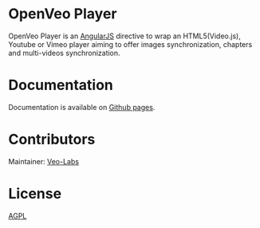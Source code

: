 # OpenVeo Player

OpenVeo Player is an [AngularJS](https://angularjs.org/) directive to wrap an HTML5(Video.js), Youtube or Vimeo player aiming to offer images synchronization, chapters and multi-videos synchronization.

# Documentation

Documentation is available on [Github pages](http://veo-labs.github.io/openveo-player/5.0.1/index.html).

# Contributors

Maintainer: [Veo-Labs](http://www.veo-labs.com/)

# License

[AGPL](http://www.gnu.org/licenses/agpl-3.0.en.html)
